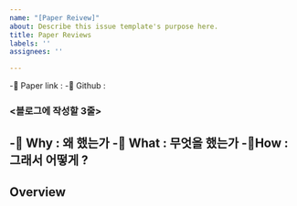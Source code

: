 ```yaml
---
name: "[Paper Reivew]"
about: Describe this issue template's purpose here.
title: Paper Reviews
labels: ''
assignees: ''

---
```


-💙 Paper link : 
-💚 Github : 
### <블로그에 작성할 3줄>
-💜 Why : 왜 했는가
-🧡 What : 무엇을 했는가
-💛How :  그래서 어떻게 ? 
---
## Overview

